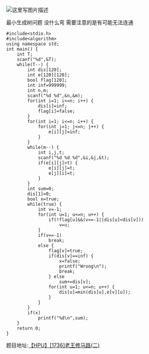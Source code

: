 ![这里写图片描述](http://img.blog.csdn.net/20160324201321646)

最小生成树问题
没什么弯
需要注意的是有可能无法连通

```
#include<stdio.h>
#include<algorithm>
using namespace std;
int main() {
	int T;
	scanf("%d",&T);
	while(T--) {
		int dis[120];
		int e[120][120];
		bool flag[120];
		int inf=999999;
		int n,m;
		scanf("%d %d",&n,&m);
		for(int i=1; i<=n; i++) {
			dis[i]=inf;
			flag[i]=false;
		}
		for(int i=1; i<=n; i++) {
			for(int j=1; j<=n; j++) {
				e[i][j]=inf;
			}
		}
		while(m--) {
			int i,j,t;
			scanf("%d %d %d",&i,&j,&t);
			if(e[i][j]>t) {
				e[i][j]=t;
				e[j][i]=t;
			}
		}
		int sum=0;
		dis[1]=0;
		bool x=true;
		while(true) {
			int v=-1;
			for(int u=1; u<=n; u++) {
				if(!flag[u]&&(v==-1||dis[u]<dis[v]))
					v=u;
			}
			if(v==-1)
				break;
			else {
				flag[v]=true;
				if(dis[v]==inf) {
					x=false;
					printf("Wrong\n");
					break;
				} else
					sum+=dis[v];
				for(int u=1; u<=n; u++) {
					dis[u]=min(dis[u],e[v][u]);
				}
			}
		}
		if(x)
			printf("%d\n",sum);
	}
	return 0;
}

```

题目地址:[【HPU】[1736]老王修马路(二)](http://122.206.78.33:8080/JudgeOnline/problem.php?id=1736)